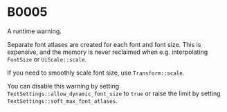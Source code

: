 # B0005

A runtime warning.

Separate font atlases are created for each font and font size. This is expensive, and the memory is never reclaimed when e.g. interpolating `FontSize` or `UiScale::scale`.

If you need to smoothly scale font size, use `Transform::scale`.

You can disable this warning by setting `TextSettings::allow_dynamic_font_size` to `true` or raise the limit by setting `TextSettings::soft_max_font_atlases`.
